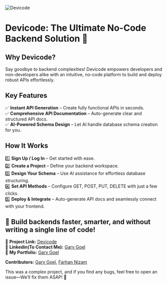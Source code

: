 ![Devicode](https://garv-goel.vercel.app/Images/Devicode.jpg)

# Devicode: The Ultimate No-Code Backend Solution 🚀

## Why Devicode?
Say goodbye to backend complexities! Devicode empowers developers and non-developers alike with an intuitive, no-code platform to build and deploy robust APIs effortlessly.

## Key Features
✅ **Instant API Generation** – Create fully functional APIs in seconds.  
✅ **Comprehensive API Documentation** – Auto-generate clear and structured API docs.  
✅ **AI-Powered Schema Design** – Let AI handle database schema creation for you.  

## How It Works
1️⃣ **Sign Up / Log In** – Get started with ease.  
2️⃣ **Create a Project** – Define your backend workspace.  
3️⃣ **Design Your Schema** – Use AI assistance for effortless database structuring.  
4️⃣ **Set API Methods** – Configure GET, POST, PUT, DELETE with just a few clicks.  
5️⃣ **Deploy & Integrate** – Auto-generate API docs and seamlessly connect with your frontend.  

## 🚀 Build backends faster, smarter, and without writing a single line of code!

🔗 **Project Link:** [Devicode](https://devicode.vercel.app/)  
🔗 **Linkedin(To Contact Me):** [Garv Goel](https://www.linkedin.com/in/garvgoel2908/)  
🔗 **My Portfolio:** [Garv Goel](https://garv-goel.vercel.app/)  

**Contributors:** [Garv Goel](https://github.com/GarvGoel08), [Farhan Nizam](https://github.com/farhan0304)

This was a complex project, and if you find any bugs, feel free to open an issue—We’ll fix them ASAP! 🚀

